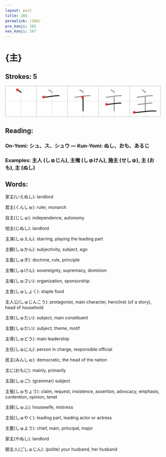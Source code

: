 ```yaml
---
layout: post
title: 266
permalink: /266/
pre_kanji: 265
nex_kanji: 267
---
```


# {主}

## Strokes: 5

<div class="stroke"><img src="../images/E4B8BB.png" /></div>

## Reading:

### On-Yomi: シュ、ス、シュウ &mdash; Kun-Yomi: ぬし、おも、あるじ

### Examples: 主人 (しゅじん), 主権 (しゅけん), 施主 (せしゅ), 主 (おも), 主 (ぬし)

## Words:

家主(いえぬし): landlord

君主(くんしゅ): ruler, monarch

自主(じしゅ): independence, autonomy

地主(じぬし): landlord

主演(しゅえん): starring, playing the leading part

主観(しゅかん): subjectivity, subject, ego

主義(しゅぎ): doctrine, rule, principle

主権(しゅけん): sovereignty, supremacy, dominion

主催(しゅさい): organization, sponsorship

主食(しゅしょく): staple food

主人公(しゅじんこう): protagonist, main character, hero(ine) (of a story), head of household

主体(しゅたい): subject, main constituent

主題(しゅだい): subject, theme, motif

主導(しゅどう): main leadership

主任(しゅにん): person in charge, responsible official

民主(みんしゅ): democratic, the head of the nation

主に(おもに): mainly, primarily

主語(しゅご): (grammar) subject

主張(しゅちょう): claim, request, insistence, assertion, advocacy, emphasis, contention, opinion, tenet

主婦(しゅふ): housewife, mistress

主役(しゅやく): leading part, leading actor or actress

主要(しゅよう): chief, main, principal, major

家主(やぬし): landlord

御主人(ごしゅじん): (polite) your husband, her husband
